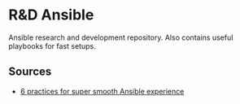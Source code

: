 # R&D Ansible

Ansible research and development repository. Also contains useful playbooks for fast setups.

## Sources

* [6 practices for super smooth Ansible experience](http://hakunin.com/six-ansible-practices)

